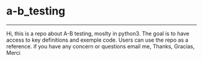 # a-b_testing
---

Hi, this is a repo about A-B testing, moslty in python3.
The goal is to have access to key definitions and exemple code.
Users can use the repo as a reference.
if you have any concern or questions email me, 
Thanks, Gracias, Merci
